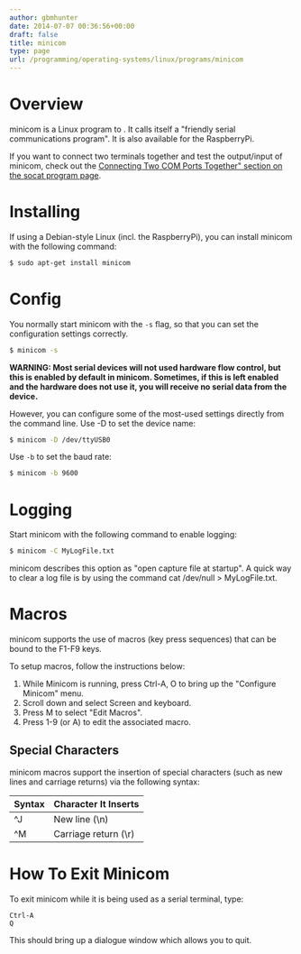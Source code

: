 ```yaml
---
author: gbmhunter
date: 2014-07-07 00:36:56+00:00
draft: false
title: minicom
type: page
url: /programming/operating-systems/linux/programs/minicom
---
```


# Overview

minicom is a Linux program to . It calls itself a "friendly serial communications program". It is also available for the RaspberryPi.

If you want to connect two terminals together and test the output/input of minicom, check out the [Connecting Two COM Ports Together" section on the socat program page](/programming/operating-systems/linux/programs/socat#connecting-two-com-ports-together).

# Installing

If using a Debian-style Linux (incl. the RaspberryPi), you can install minicom with the following command:

```sh   
$ sudo apt-get install minicom
```  

# Config

You normally start minicom with the `-s` flag, so that you can set the configuration settings correctly.

```sh    
$ minicom -s
```

**WARNING: Most serial devices will not used hardware flow control, but this is enabled by default in minicom. Sometimes, if this is left enabled and the hardware does not use it, you will receive no serial data from the device.**

However, you can configure some of the most-used settings directly from the command line. Use -D to set the device name:

```sh   
$ minicom -D /dev/ttyUSB0
```    

Use `-b` to set the baud rate:

```sh   
$ minicom -b 9600
```  

# Logging

Start minicom with the following command to enable logging:

```sh   
$ minicom -C MyLogFile.txt
```  

minicom describes this option as "open capture file at startup". A quick way to clear a log file is by using the command cat /dev/null > MyLogFile.txt.

# Macros

minicom supports the use of macros (key press sequences) that can be bound to the F1-F9 keys.

To setup macros, follow the instructions below:

1. While Minicom is running, press Ctrl-A, O to bring up the "Configure Minicom" menu.
2. Scroll down and select Screen and keyboard.
3. Press M to select "Edit Macros".
4. Press 1-9 (or A) to edit the associated macro.

## Special Characters

minicom macros support the insertion of special characters (such as new lines and carriage returns) via the following syntax:

<table>
    <thead>
        <tr>
            <th>Syntax</th>
            <th>Character It Inserts</th>
        </tr>
    </thead>
<tbody>
<tr>
<td >^J
</td>

<td >New line (\n)
</td>
</tr>
<tr >

<td >^M
</td>

<td >Carriage return (\r)
</td>
</tr>
</tbody>
</table>


# How To Exit Minicom

To exit minicom while it is being used as a serial terminal, type:

```   
Ctrl-A
Q
```

This should bring up a dialogue window which allows you to quit.